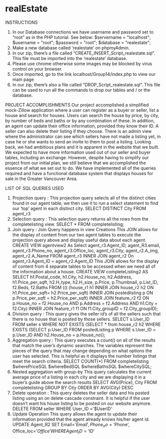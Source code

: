 # realEstate

INSTRUCTIONS
1. In our Database connections we have username and password set to “root” as in the
PHP tutorial. See below:
$servername = "localhost";
$username = "root";
$password = "root";
$database = "realestate";
2. Make a new database called ‘realestate’ on phpmyAdmin.
3. In our zip, there’s a file called “CREATE_INSERT_Script_realestate.sql”. This file
must be imported into the ‘realestate’ database.
4. Please use chrome otherwise some images may be blocked by virus control on your
browser.
5. Once imported, go to the link localhost/Group14/index.php to view our main page
6. In our zip, there’s also a file called “DROP_Script_realestate.sql”. This file can be
used to run all the commands to drop our tables and / or the database.

PROJECT ACCOMPLISHMENTS
Our project accomplished a simplified mock-Zillow application where a user can
register as a buyer or seller, list a house and search for houses. Users can search the house
by price, by city, by number of beds and baths or by any combination of these. In addition,
an agent can update their office information, provided they know their ID. A seller can also
delete their listing if they choose. There is an admin view where the administrator can see
which sellers have not made a listing yet, in case he or she wants to send an invite to them
to post a listing.
Looking back, we had ambitious plans and it is apparent in the website that we built.
We expected to have more information used out of our seller and buyer tables, including an
exchange. However, despite having to simplify our project from our initial plan, we still
believe that we accomplished the essence of what we set out to do. We have implemented
all of the queries required and have a functional database system that displays houses for
sale in the Greater Vancouver Area.

LIST OF SQL QUERIES USED
1. Projection query :
This projection query selects all of the distinct cities found in our agent table,
we then use it to run a select statement to find our ‘top’ agent in each distinct
city.
SELECT DISTINCT City FROM agent_r3
2. Selection query :
This selection query returns all the rows from the completelisting view.
SELECT * FROM completelisting;
3. Join query :
Join Query happens in view Creations
This JOIN allows for the display of content from our two agent tables to
execute the projection query above and display useful data about each agent.
CREATE VIEW agentview2 As Select agent_r3.Agent_ID, agent_R3.email,
agent_r3.Phone_no, agent_r3.Office_loc, agent_r3.City, agent_r2.A_img,
agent_r2.A_Name FROM agent_r3 INNER JOIN agent_r2 On
agent_r3.Agent_ID = agent_r2.Agent_ID
This JOIN allows for the display of content from 4 separate tables to be
accessed when we need all of the information about a house.
CREATE VIEW completeListing2 AS SELECT h1.Postal_code,
h1.City,
h2.House_no,
h2.Address,
h1.Price_per_sqft,
h2.H_type,
h2.H_size,
p.Price,
p.Thumbnail,
 p.List_ID,
f2.Beds,
f2.Baths FROM
(((
(house_r1 h1 INNER JOIN house_r2 h2 ON h1.Price_per_sqft=
h2.Price_per_sqft)
INNER JOIN postedlisting p ON p.Price_per_sqft =
h2.Price_per_sqft)
INNER JOIN feature_r2 f2 ON p.House_no = f2.House_no
AND p.Address = f2.Address AND h1.City = f2.City)
INNER JOIN feature_r1 f1 ON f1.City_groupID =
f2.City_groupID);
4. Division query :
This query gives the seller id’s of all the sellers such that there is no house
that is posted by those sellers.
SELECT s.User_ID FROM seller s WHERE NOT EXISTS (SELECT * from
house_r2 h2 WHERE EXISTS (SELECT p.User_ID FROM postedListing p
WHERE s.User_ID = p.User_ID AND h2.House_no = p.House_no));
5. Aggregation query :
This query executes a count() on all of the results that match the user’s
dynamic searches. The variables represent the pieces of the query that may
change depending on what options the user has selected. This is helpful as it
displays the number listings that meet the search criteria.
SELECT COUNT(*) FROM completelisting $wherePriceSQL $whereBedSQL
$whereBathsSQL $whereCitySQL;
6. Nested aggregation with group-by
This query calculates the current average price of a listing in each city and we
are displaying it in a buyer’s guide above the search results
SELECT AVG(Price), City FROM completelisting
GROUP BY City
ORDER BY AVG(City) DESC
7. Delete operation :
This query deletes the seller data and his posted listing using an on delete
cascade constraint. It is helpful if the user doesn’t want his house listing to be
posted on our website anymore.
DELETE FROM seller WHERE User_ID ='$UserID'
8. Update Operation
This query allows the agent to update their information provided that the
agent already knows his/her agent id.
UPDATE Agent_R2 SET Email='$Email', Phone_no='$Phone',
Office_loc='$Office' WHERE Agent_ID='$ID'

